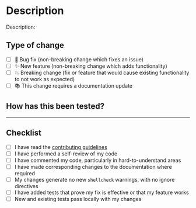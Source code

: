 <!--
Hi there! Thanks for your contribution.
Please make sure you have read our contributing guidelines:
https://github.com/Racerx323/homelab-network/blob/main/.github/CONTRIBUTING.md
-->

# Description

<!--
Please include a summary of the changes and the related issue.
Also include relevant motivation and context.
List any dependencies that are required for this change.
-->
Description:

## Type of change

<!-- Please delete options that are not relevant. -->
- [ ] 🐛 Bug fix (non-breaking change which fixes an issue)
- [ ] ✨ New feature (non-breaking change which adds functionality)
- [ ] 💥 Breaking change (fix or feature that would cause existing functionality to not work as expected)
- [ ] 📚 This change requires a documentation update

## How has this been tested?

<!--
Please describe the tests that you ran to verify your changes.
Provide instructions so we can reproduce.
-->

---

## Checklist

- [ ] I have read the [contributing guidelines](https://github.com/Racerx323/homelab-network/blob/main/.github/CONTRIBUTING.md)
- [ ] I have performed a self-review of my code
- [ ] I have commented my code, particularly in hard-to-understand areas
- [ ] I have made corresponding changes to the documentation where required
- [ ] My changes generate no new `shellcheck` warnings, with no ignore directives
- [ ] I have added tests that prove my fix is effective or that my feature works
- [ ] New and existing tests pass locally with my changes
